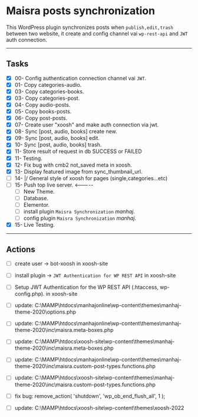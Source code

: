 # Maisra posts synchronization
This WordPress plugin synchronizes posts when `publish,edit,trash` between two website, it create and config channel vai `wp-rest-api` and `JWT` auth connection.



----
## Tasks
- [x] 00- Config authentication connection channel vai `JWT`.
- [x] 01- Copy categories-audio.
- [x] 03- Copy categories-books.
- [x] 03- Copy categories-post.
- [x] 04- Copy audio-posts.
- [x] 05- Copy books-posts.
- [x] 06- Copy post-posts.
- [x] 07- Create user "xoosh" and make auth connection via jwt.
- [x] 08- Sync [post, audio, books] create new.
- [x] 09- Sync [post, audio, books] edit.
- [x] 10- Sync [post, audio, books] trash.
- [x] 11- Store result of request in db SUCCESS or FAILED
- [x] 11- Testing.
- [x] 12- Fix bug with cmb2 not_saved meta in xoosh.
- [x] 13- Display featured image from sync_thumbnail_url.
- [ ] 14- \|/ General style of xoosh for pages (single,categories...etc)
- [ ] 15- Push top live server.      <-----
    - [ ] New Theme.
    - [ ] Database.
    - [ ] Elementor.
    - [ ] install plugin `Maisra Synchronization` _manhaj_.
    - [ ] config plugin `Maisra Synchronization` _manhaj_.
- [x] 15- Live Testing.

----
## Actions
-[ ] create user -> bot-xoosh in xoosh-site
-[ ] install plugin -> `JWT Authentication for WP REST API`   in xoosh-site
-[ ] Setup JWT Authentication for the WP REST API (.htaccess, wp-config.php).   in xoosh-site
-[ ] update: C:\MAMP\htdocs\manhajonline\wp-content\themes\manhaj-theme-2020\options.php
-[ ] update: C:\MAMP\htdocs\manhajonline\wp-content\themes\manhaj-theme-2020\inc\maisra.meta-boxes.php
-[ ] update: C:\MAMP\htdocs\xoosh-site\wp-content\themes\manhaj-theme-2020\inc\maisra.meta-boxes.php
-[ ] update: C:\MAMP\htdocs\manhajonline\wp-content\themes\manhaj-theme-2020\inc\maisra.custom-post-types.functions.php
-[ ] update: C:\MAMP\htdocs\xoosh-site\wp-content\themes\manhaj-theme-2020\inc\maisra.custom-post-types.functions.php
-[ ] fix bug:   remove_action( 'shutdown', 'wp_ob_end_flush_all', 1 );
-[ ] update: C:\MAMP\htdocs\xoosh-site\wp-content\themes\xoosh-2022

